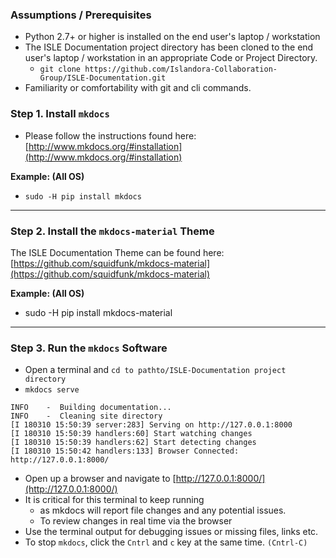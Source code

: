 <!--- PAGE_TITLE --->

### Assumptions / Prerequisites

* Python 2.7+ or higher is installed on the end user's laptop / workstation
* The ISLE Documentation project directory has been cloned to the end user's laptop / workstation in an appropriate Code or Project Directory.
   * `git clone https://github.com/Islandora-Collaboration-Group/ISLE-Documentation.git`
* Familiarity or comfortability with git and cli commands.

### Step 1. Install `mkdocs`

* Please follow the instructions found here: [http://www.mkdocs.org/#installation](http://www.mkdocs.org/#installation)

**Example: (All OS)**

* `sudo -H pip install mkdocs`

---

### Step 2. Install the `mkdocs-material` Theme

The ISLE Documentation Theme can be found here: [https://github.com/squidfunk/mkdocs-material](https://github.com/squidfunk/mkdocs-material)

**Example: (All OS)**

* sudo -H pip install mkdocs-material

---

### Step 3. Run the `mkdocs` Software

* Open a terminal and `cd to pathto/ISLE-Documentation project directory`
* `mkdocs serve`
```
INFO    -  Building documentation...
INFO    -  Cleaning site directory
[I 180310 15:50:39 server:283] Serving on http://127.0.0.1:8000
[I 180310 15:50:39 handlers:60] Start watching changes
[I 180310 15:50:39 handlers:62] Start detecting changes
[I 180310 15:50:42 handlers:133] Browser Connected: http://127.0.0.1:8000/
```

* Open up a browser and navigate to [http://127.0.0.1:8000/](http://127.0.0.1:8000/)
* It is critical for this terminal to keep running
    * as mkdocs will report file changes and any potential issues.
    * To review changes in real time via the browser
* Use the terminal output for debugging issues or missing files, links etc.
* To stop `mkdocs`, click the `Cntrl` and `c` key at the same time. `(Cntrl-C)`
